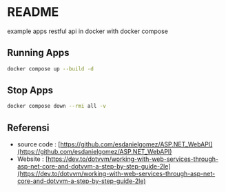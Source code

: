 # README

example apps restful api in docker with docker compose

## Running Apps

```bash
docker compose up --build -d
```

## Stop Apps

```bash
docker compose down --rmi all -v
```

## Referensi

- source code : [https://github.com/esdanielgomez/ASP.NET_WebAPI](https://github.com/esdanielgomez/ASP.NET_WebAPI)
- Website : [https://dev.to/dotvvm/working-with-web-services-through-asp-net-core-and-dotvvm-a-step-by-step-guide-2le](https://dev.to/dotvvm/working-with-web-services-through-asp-net-core-and-dotvvm-a-step-by-step-guide-2le)
